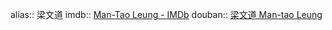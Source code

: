 alias:: 梁文道
imdb:: [Man-Tao Leung - IMDb](https://www.imdb.com/name/nm4365576/)
douban:: [梁文道 Man-tao Leung](https://movie.douban.com/celebrity/1348938/)
